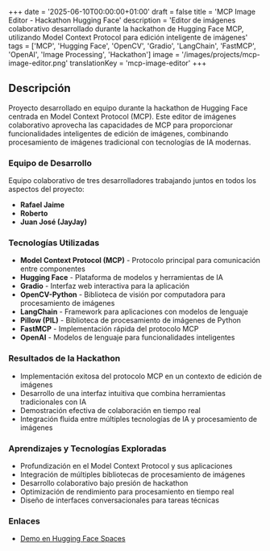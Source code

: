 +++
date = '2025-06-10T00:00:00+01:00'
draft = false
title = 'MCP Image Editor - Hackathon Hugging Face'
description = 'Editor de imágenes colaborativo desarrollado durante la hackathon de Hugging Face MCP, utilizando Model Context Protocol para edición inteligente de imágenes'
tags = ['MCP', 'Hugging Face', 'OpenCV', 'Gradio', 'LangChain', 'FastMCP', 'OpenAI', 'Image Processing', 'Hackathon']
image = '/images/projects/mcp-image-editor.png'
translationKey = 'mcp-image-editor'
+++

## Descripción

Proyecto desarrollado en equipo durante la hackathon de Hugging Face centrada en Model Context Protocol (MCP). Este editor de imágenes colaborativo aprovecha las capacidades de MCP para proporcionar funcionalidades inteligentes de edición de imágenes, combinando procesamiento de imágenes tradicional con tecnologías de IA modernas.

### Equipo de Desarrollo

Equipo colaborativo de tres desarrolladores trabajando juntos en todos los aspectos del proyecto:
- **Rafael Jaime**
- **Roberto**
- **Juan José (JayJay)**

### Tecnologías Utilizadas

- **Model Context Protocol (MCP)** - Protocolo principal para comunicación entre componentes
- **Hugging Face** - Plataforma de modelos y herramientas de IA
- **Gradio** - Interfaz web interactiva para la aplicación
- **OpenCV-Python** - Biblioteca de visión por computadora para procesamiento de imágenes
- **LangChain** - Framework para aplicaciones con modelos de lenguaje
- **Pillow (PIL)** - Biblioteca de procesamiento de imágenes de Python
- **FastMCP** - Implementación rápida del protocolo MCP
- **OpenAI** - Modelos de lenguaje para funcionalidades inteligentes

### Resultados de la Hackathon

- Implementación exitosa del protocolo MCP en un contexto de edición de imágenes
- Desarrollo de una interfaz intuitiva que combina herramientas tradicionales con IA
- Demostración efectiva de colaboración en tiempo real
- Integración fluida entre múltiples tecnologías de IA y procesamiento de imágenes

### Aprendizajes y Tecnologías Exploradas

- Profundización en el Model Context Protocol y sus aplicaciones
- Integración de múltiples bibliotecas de procesamiento de imágenes
- Desarrollo colaborativo bajo presión de hackathon
- Optimización de rendimiento para procesamiento en tiempo real
- Diseño de interfaces conversacionales para tareas técnicas

### Enlaces

- [Demo en Hugging Face Spaces](https://huggingface.co/spaces/AgentsGuards/image_utilities_mcp)
